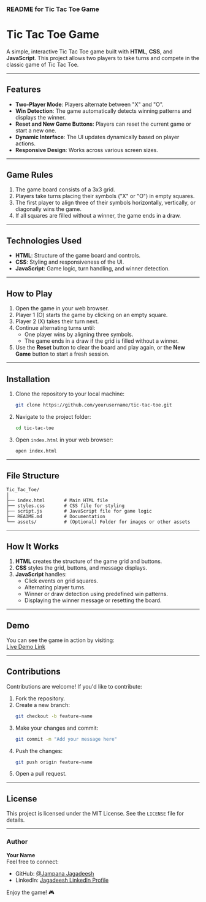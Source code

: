### README for Tic Tac Toe Game

# Tic Tac Toe Game

A simple, interactive Tic Tac Toe game built with **HTML**, **CSS**, and **JavaScript**. This project allows two players to take turns and compete in the classic game of Tic Tac Toe. 

---

## Features
- **Two-Player Mode**: Players alternate between "X" and "O".
- **Win Detection**: The game automatically detects winning patterns and displays the winner.
- **Reset and New Game Buttons**: Players can reset the current game or start a new one.
- **Dynamic Interface**: The UI updates dynamically based on player actions.
- **Responsive Design**: Works across various screen sizes.

---

## Game Rules
1. The game board consists of a 3x3 grid.
2. Players take turns placing their symbols ("X" or "O") in empty squares.
3. The first player to align three of their symbols horizontally, vertically, or diagonally wins the game.
4. If all squares are filled without a winner, the game ends in a draw.

---

## Technologies Used
- **HTML**: Structure of the game board and controls.
- **CSS**: Styling and responsiveness of the UI.
- **JavaScript**: Game logic, turn handling, and winner detection.

---

## How to Play
1. Open the game in your web browser.
2. Player 1 (O) starts the game by clicking on an empty square.
3. Player 2 (X) takes their turn next.
4. Continue alternating turns until:
   - One player wins by aligning three symbols.
   - The game ends in a draw if the grid is filled without a winner.
5. Use the **Reset** button to clear the board and play again, or the **New Game** button to start a fresh session.

---

## Installation
1. Clone the repository to your local machine:
   ```bash
   git clone https://github.com/yourusername/tic-tac-toe.git
   ```
2. Navigate to the project folder:
   ```bash
   cd tic-tac-toe
   ```
3. Open `index.html` in your web browser:
   ```bash
   open index.html
   ```

---

## File Structure
```
Tic_Tac_Toe/
│
├── index.html       # Main HTML file
├── styles.css       # CSS file for styling
├── script.js        # JavaScript file for game logic
├── README.md        # Documentation
└── assets/          # (Optional) Folder for images or other assets
```

---

## How It Works
1. **HTML** creates the structure of the game grid and buttons.
2. **CSS** styles the grid, buttons, and message displays.
3. **JavaScript** handles:
   - Click events on grid squares.
   - Alternating player turns.
   - Winner or draw detection using predefined win patterns.
   - Displaying the winner message or resetting the board.

---

## Demo
You can see the game in action by visiting:  
[Live Demo Link](https://jampana-jagadeesh.github.io/Tic_Tac_Teo/)

---

## Contributions
Contributions are welcome! If you'd like to contribute:
1. Fork the repository.
2. Create a new branch:
   ```bash
   git checkout -b feature-name
   ```
3. Make your changes and commit:
   ```bash
   git commit -m "Add your message here"
   ```
4. Push the changes:
   ```bash
   git push origin feature-name
   ```
5. Open a pull request.

---

## License
This project is licensed under the MIT License. See the `LICENSE` file for details.

---

### Author
**Your Name**  
Feel free to connect:  
- GitHub: [@Jampana Jagadeesh](https://github.com/Jampana-Jagadeesh)  
- LinkedIn: [Jagadeesh LinkedIn Profile](https://www.linkedin.com/in/jampana-jagadeesh-9704002a2/)

Enjoy the game! 🎮
